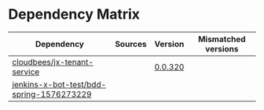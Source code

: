 # Dependency Matrix

Dependency | Sources | Version | Mismatched versions
---------- | ------- | ------- | -------------------
[cloudbees/jx-tenant-service](https://github.com/cloudbees/jx-tenant-service) |  | [0.0.320](https://github.com/cloudbees/jx-tenant-service/releases/tag/v0.0.320) | 
[jenkins-x-bot-test/bdd-spring-1576273229](https://github.com/jenkins-x-bot-test/bdd-spring-1576273229.git) |  | []() | 
